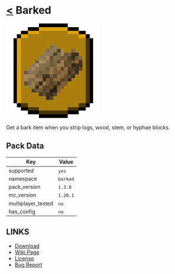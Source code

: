 # [<](../README.md) Barked

![alt](pack.png)

Get a bark item when you strip logs, wood, stem, or hyphae blocks.

## Pack Data

| Key                | Value    |
|--------------------|----------|
| supported          | `yes`    |
| namespace          | `barked` |
| pack_version       | `1.3.0`  |
| mc_version         | `1.20.1`   |
| multiplayer_tested | `no`     |
| has_config         | `no`     |

## LINKS

-   [Download](https://www.curseforge.com/minecraft/customization/barked-datapack-edition)
-   [Wiki Page](https://github.com/legopitstop/Datapacks/wiki)
-   [License](https://legopitstop.weebly.com/legopitstops-common-license-v2.html)
-   [Bug Report](https://github.com/legopitstop/Datapacks/issues)
